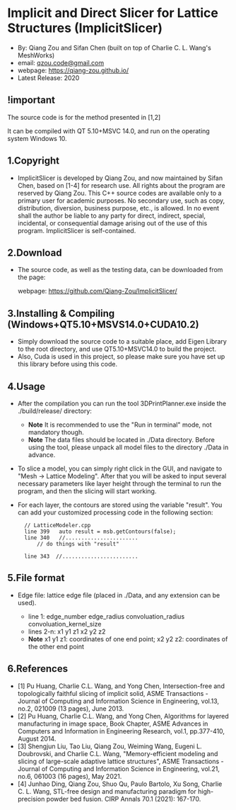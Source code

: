 # Implicit and Direct Slicer for Lattice Structures (ImplicitSlicer)

- By: Qiang Zou and Sifan Chen (built on top of Charlie C. L. Wang's MeshWorks)
-  email: qzou.code@gmail.com
- webpage: https://qiang-zou.github.io/
- Latest Release: 2020

## !important
The source code is for the method presented in [1,2]

It can be compiled with QT 5.10+MSVC 14.0, and run on the operating system Windows 10.


1.Copyright
-----------

- ImplicitSlicer is developed by Qiang Zou, and now maintained by Sifan Chen, based on [1-4] for research use. All rights about the program are reserved by Qiang Zou. This C++ source codes are available only to a primary user for academic purposes. No secondary use, such as copy, distribution, diversion, business purpose, etc., is allowed. In no event shall the author be liable to any party for direct, indirect, special, incidental, or consequential damage arising out of the use of this program. ImplicitSlicer is self-contained. 


2.Download
----------

- The source code, as well as the testing data, can be downloaded from the page: 
  
  webpage: https://github.com/Qiang-Zou/ImplicitSlicer/


3.Installing & Compiling (Windows+QT5.10+MSVS14.0+CUDA10.2)
-------------------------------------------

- Simply download the source code to a suitable place, add Eigen Library to the root directory, and use QT5.10+MSVC14.0 to build the project.
- Also, Cuda is used in this project, so please make sure you have set up this library before using this code.

4.Usage
-------

- After the compilation you can run the tool 3DPrintPlanner.exe inside the ./build/release/ directory:

	- **Note** It is recommended to use the "Run in terminal" mode, not mandatory though.  
	- **Note** The data files should be located in ./Data directory. Before using the tool, please unpack all model files to the directory ./Data in advance.  

- To slice a model, you can simply right click in the GUI, and navigate to "Mesh -> Lattice Modeling". After that you will be asked to input several necessary parameters like layer height through the terminal to run the program, and then the slicing will start working.

- For each layer, the contours are stored using the variable "result". You can add your customized processing code in the following section:

		// LatticeModeler.cpp
		line 399   auto result = msb.getContours(false);
		line 340   //.......................
			// do things with "result"
			
		line 343  //........................



5.File format
-------------

- Edge file: lattice edge file (placed in ./Data, and any extension can be used).

	- line 1:	edge_number edge_radius convoluation_radius convoluation_kernel_size
	- lines 2-n:	x1 y1 z1 x2 y2 z2
	- **Note** x1 y1 z1: coordinates of one end point; x2 y2 z2: coordinates of the other end point


6.References
-------------
- [1] Pu Huang, Charlie C.L. Wang, and Yong Chen, Intersection-free and topologically faithful slicing of implicit solid, ASME Transactions - Journal of Computing and Information Science in Engineering, vol.13, no.2, 021009 (13 pages), June 2013.
- [2] Pu Huang, Charlie C.L. Wang, and Yong Chen, Algorithms for layered manufacturing in image space, Book Chapter, ASME Advances in Computers and Information in Engineering Research, vol.1, pp.377-410, August 2014.
- [3] Shengjun Liu, Tao Liu, Qiang Zou, Weiming Wang, Eugeni L. Doubrovski, and Charlie C.L. Wang, "Memory-efficient modeling and slicing of large-scale adaptive lattice structures", ASME Transactions - Journal of Computing and Information Science in Engineering, vol.21, no.6, 061003 (16 pages), May 2021.
- [4] Junhao Ding, Qiang Zou, Shuo Qu, Paulo Bartolo, Xu Song, Charlie C. L. Wang, STL-free design and manufacturing paradigm for high-precision powder bed fusion. CIRP Annals 70.1 (2021): 167-170.
